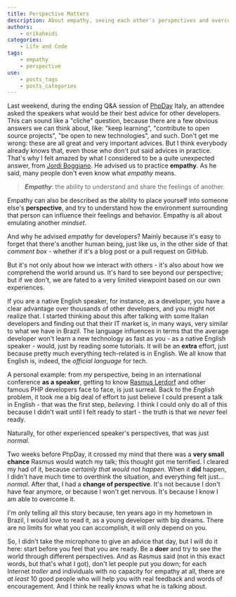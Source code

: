 ```yaml
---
title: Perspective Matters
description: About empathy, seeing each other's perspectives and overcoming fears
authors:
    - erikaheidi
categories:
    - Life and Code
tags:
    - empathy
    - perspective
use:
    - posts_tags
    - posts_categories
---
```


Last weekend, during the ending Q&A session of [PhpDay](http://2014.phpday.it/) Italy, an attendee asked the speakers what would be their best advice for other developers. This can sound like a "cliche" question, because there are a few obvious answers we can think about, like: "keep learning", "contribute to open source projects", "be open to new technologies", and such. Don't get me wrong: these are all great and very important advices. But I think everybody already knows that, even those who don't put said advices in practice. That's why I felt amazed by what I considered to be a quite unexpected answer, from [Jordi Boggiano](https://twitter.com/seldaek). He advised us to practice **empathy**. As he said, many people don't even know what _empathy_ means.

> **_Empathy_**: the ability to understand and share the feelings of another.

Empathy can also be described as the ability to place yourself into someone else's **perspective**, and try to understand how the environment surrounding that person can influence their feelings and behavior. Empathy is all about emulating another _mindset_.

And why he advised _empathy_ for developers? Mainly because it's easy to forget that there's another human being, just like us, in the other side of that _comment box_ - whether if it's a blog post or a pull request on GitHub. 

But it's not only about how we interact with others - it's also about how we comprehend the world around us. It's hard to see beyond our perspective; but if we don't, we are fated to a very limited viewpoint based on our own experiences.

If you are a native English speaker, for instance, as a developer, you have a clear advantage over thousands of other developers, and you might not realize that. I started thinking about this after talking with some Italian developers and finding out that their IT market is, in many ways, very similar to what we have in Brazil.  The language influences in terms that the average developer won't learn a new technology as fast as you - as a native English speaker - would, just by reading some tutorials. It will be an **extra** effort, just because pretty much everything tech-related is in English. We all know that English is, indeed, the _official language_ for tech.

A personal example: from _my_ perspective, being in an international conference **as a speaker**, getting to know [Rasmus Lerdorf](https://twitter.com/rasmus) and other famous PHP developers face to face, is just surreal. Back to the _English_ problem, it took me a big deal of effort to just believe I could present a talk in English - that was the first step, _believing_. I think I could only do all of this because I didn't wait until I felt ready to start - the truth is that we _never_ feel ready.

Naturally, for other experienced speaker's perspectives, that was just _normal_.

Two weeks before PhpDay, it crossed my mind that there was a **very small chance** Rasmus would watch my talk; this thought got me terrified. I cleared my had of it, because _certainly that would not happen_. When it **did** happen, I didn't have much time to overthink the situation, and everything felt just... _normal_. After that, I had a **change of perspective**. It's not because I don't have fear anymore, or because I won't get nervous. It's because I know I am able to overcome it.

I'm only telling all this story because, ten years ago in my hometown in Brazil, I would love to read it, as a young developer with big dreams. There are no limits for what you can accomplish, it will only depend on you.

So, I didn't take the microphone to give an advice that day, but I will do it here: start before you feel that you are ready. Be a **doer** and try to see the world through different perspectives. And as Rasmus said (not in this exact words, but that's what I got), don't let people put you down; for each Internet _troller_ and individuals with no capacity for empathy at all, there are _at least_ 10 good people who will help you with real feedback and words of encouragement. And I think he really _knows_ what he is talking about.


